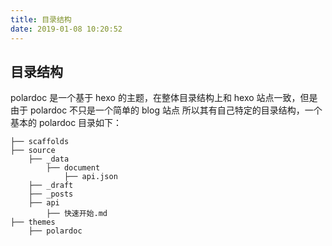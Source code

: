 ```yaml
---
title: 目录结构
date: 2019-01-08 10:20:52
---
```

## 目录结构
polardoc 是一个基于 hexo 的主题，在整体目录结构上和 hexo 站点一致，但是由于 polardoc 不只是一个简单的 blog 站点
所以其有自己特定的目录结构，一个基本的 polardoc 目录如下：
```
├── scaffolds
├── source
    ├── _data
        ├── document
            ├── api.json
    ├── _draft
    ├── _posts
    ├── api
        ├── 快速开始.md
├── themes
    ├── polardoc
```
